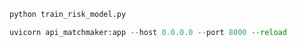 ```python 
python train_risk_model.py
```

```python
uvicorn api_matchmaker:app --host 0.0.0.0 --port 8000 --reload
```
